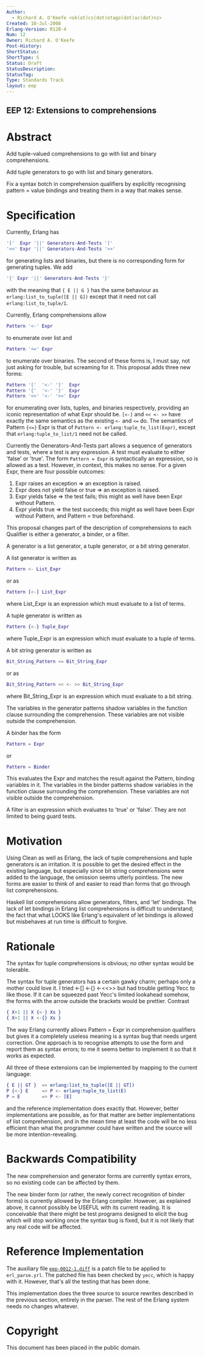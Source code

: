 ```yaml
---
Author:
  - Richard A. O'Keefe <ok(at)cs(dot)otago(dot)ac(dot)nz>
Created: 10-Jul-2008
Erlang-Version: R12B-4
Num: 12
Owner: Richard A. O'Keefe
Post-History: 
ShortStatus: 
ShortType: S
Status: Draft
StatusDescription: 
StatusTag: 
Type: Standards Track
layout: eep
---
```

EEP 12: Extensions to comprehensions
----

Abstract
========

Add tuple-valued comprehensions to go with list and binary
comprehensions.

Add tuple generators to go with list and binary generators.

Fix a syntax botch in comprehension qualifiers by explicitly
recognising pattern = value bindings and treating them in a
way that makes sense.

Specification
=============

Currently, Erlang has

```erlang
'['  Expr '||' Generators-And-Tests ']'
'<<' Expr '||' Generators-And-Tests '>>'
```

for generating lists and binaries, but there is no corresponding
form for generating tuples.  We add

```erlang
'{' Expr '||' Generators-And-Tests '}'
```

with the meaning that `{ E || G }` has the same behaviour as
`erlang:list_to_tuple([E || G])` except that it need not call
`erlang:list_to_tuple/1`.

Currently, Erlang comprehensions allow

```erlang
Pattern '<-' Expr
```

to enumerate over list and

```erlang
Pattern '<=' Expr
```

to enumerate over binaries.  The second of these forms is,
I must say, not just asking for trouble, but screaming for it.
This proposal adds three new forms:

```erlang
Pattern '['  '<-' ']'  Expr
Pattern '{'  '<-' '}'  Expr
Pattern '<<' '<-' '>>' Expr
```

for enumerating over lists, tuples, and binaries respectively,
providing an iconic representation of what Expr should be.
`[<-]` and `<< <- >>` have exactly the same semantics as the
existing `<-` and `<=` do.  The semantics of Pattern `{<=}` Expr
is that of `Pattern <- erlang:tuple_to_list(Expr)`, except that
`erlang:tuple_to_list/1` need not be called.

Currently the Generators-And-Tests part allows a sequence of
generators and tests, where a test is any expression.  A test
must evaluate to either 'false' or 'true'.  The form `Pattern = Expr`
is syntactically an expression, so is allowed as a test.
However, in context, this makes no sense.  For a given Expr,
there are four possible outcomes:

1. Expr raises an exception => an exception is raised.
2. Expr does not yield false or true => an exception is raised.
3. Expr yields false => the test fails;
   this might as well have been Expr without Pattern.
4. Expr yields true => the test succeeds;
   this might as well have been Expr without Pattern,
   and Pattern = true beforehand.

This proposal changes part of the description of comprehensions to
each Qualifier is either a generator, a binder, or a filter.

A generator is a list generator, a tuple generator,
or a bit string generator.

A list generator is written as

```erlang
Pattern <- List_Expr
```

or as

```erlang
Pattern [<-] List_Expr
```

where List_Expr is an expression which must evaluate to
a list of terms.

A tuple generator is written as

```erlang
Pattern {<-} Tuple_Expr
```

where Tuple_Expr is an expression which must evaluate to
a tuple of terms.

A bit string generator is written as

```erlang
Bit_String_Pattern <= Bit_String_Expr
```

or as

```erlang
Bit_String_Pattern << <- >> Bit_String_Expr
```

where Bit_String_Expr is an expression which must
evaluate to a bit string.

The variables in the generator patterns shadow variables in the
function clause surrounding the comprehension.  These variables
are not visible outside the comprehension.

A binder has the form

```erlang
Pattern = Expr
```

or

```erlang
Pattern = Binder
```

This evaluates the Expr and matches the result against the
Pattern, binding variables in it.
The variables in the binder patterns shadow variables in the
function clause surrounding the comprehension.  These variables
are not visible outside the comprehension.

A filter is an expression which evaluates to 'true' or 'false'.
They are not limited to being guard tests.

Motivation
==========

Using Clean as well as Erlang, the lack of tuple comprehensions
and tuple generators is an irritation.  It is possible to get the
desired effect in the existing language, but especially since
bit string comprehensions were added to the language, the
omission seems utterly pointless.  The new forms are easier to
think of and easier to read than forms that go through list
comprehensions.

Haskell list comprehensions allow generators, filters, and
'let' bindings.  The lack of let bindings in Erlang list
comprehensions is difficult to understand; the fact that what
LOOKS like Erlang's equivalent of let bindings is allowed but
misbehaves at run time is difficult to forgive.

Rationale
=========

The syntax for tuple comprehensions is obvious; no other syntax
would be tolerable.

The syntax for tuple generators has a certain gawky charm;
perhaps only a mother could love it.  I tried <-[] <-{} <-<<>>
but had trouble getting Yecc to like those.  If it can be
squeezed past Yecc's limited lookahead somehow, the forms with
the arrow outside the brackets would be prettier.  Contrast

```erlang
{ X+1 || X {<-} Xs }
{ X+1 || X <-{} Xs }
```

The way Erlang currently allows Pattern = Expr in comprehension
qualifiers but gives it a completely useless meaning is a syntax
bug that needs urgent correction.  One approach is to recognise
attempts to use the form and report them as syntax errors; to me
it seems better to implement it so that it works as expected.

All three of these extensions can be implemented by mapping to
the current language:

```erlang
{ E || GT }  => erlang:list_to_tuple([E || GT])
P {<-} E     => P <- erlang:tuple_to_list(E)
P = E        => P <- [E]
```

and the reference implementation does exactly that.  However,
better implementations are possible, as for that matter are
better implementations of list comprehension, and in the mean
time at least the code will be no less efficient than what the
programmer could have written and the source will be more
intention-revealing.

Backwards Compatibility
=======================

The new comprehension and generator forms are currently syntax
errors, so no existing code can be affected by them.

The new binder form (or rather, the newly correct recognition
of binder forms) is currently allowed by the Erlang compiler.
However, as explained above, it cannot possibly be USEFUL with
its current reading.  It is conceivable that there might be
test programs designed to elicit the bug which will stop working
once the syntax bug is fixed, but it is not likely that any real
code will be affected.

Reference Implementation
========================

The auxiliary file [`eep-0012-1.diff`][1] is a patch file to be
applied to `erl_parse.yrl`. The patched file has been checked by `yecc`,
which is happy with it. However, that's all the testing that has been done.

This implementation does the three source to source rewrites
described in the previous section, entirely in the parser.
The rest of the Erlang system needs no changes whatever.

[EEP-12]: <eep-00012.md> "EEP 12 Source"

[1]: eep-0012-1.diff  "Patch file to be applied to erl_parse.yrl"

Copyright
=========

This document has been placed in the public domain.

[EmacsVar]: <> "Local Variables:"
[EmacsVar]: <> "mode: indented-text"
[EmacsVar]: <> "indent-tabs-mode: nil"
[EmacsVar]: <> "sentence-end-double-space: t"
[EmacsVar]: <> "fill-column: 70"
[EmacsVar]: <> "coding: utf-8"
[EmacsVar]: <> "End:"